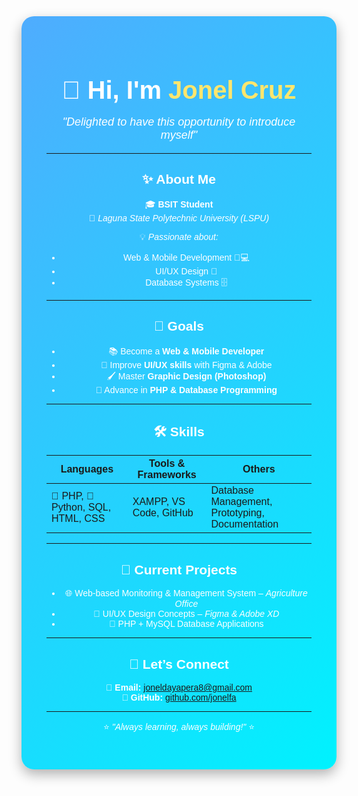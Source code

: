 <div align="center" style="background: linear-gradient(135deg, #4facfe, #00f2fe); padding: 40px; border-radius: 20px; color: #fff; font-family: Arial, sans-serif; box-shadow: 0 8px 20px rgba(0,0,0,0.3);">

<h1 style="font-size: 40px; margin-bottom: 10px;">👋 Hi, I'm <span style="color:#ffe66d;">Jonel Cruz</span></h1>
<p style="font-size:18px; font-style: italic;">"Delighted to have this opportunity to introduce myself"</p>

---

## ✨ About Me
🎓 **BSIT Student**  
🌿 *Laguna State Polytechnic University (LSPU)*  

💡 *Passionate about:*  
- Web & Mobile Development 📱💻  
- UI/UX Design 🎨  
- Database Systems 🗄️  

---

## 🎯 Goals
- 📚 Become a **Web & Mobile Developer**  
- 🎨 Improve **UI/UX skills** with Figma & Adobe  
- 🖌️ Master **Graphic Design (Photoshop)**  
- 🐘 Advance in **PHP & Database Programming**  

---

## 🛠 Skills
| Languages | Tools & Frameworks | Others |
|-----------|--------------------|--------|
| 🐘 PHP, 🐍 Python, SQL, HTML, CSS | XAMPP, VS Code, GitHub | Database Management, Prototyping, Documentation |

---

## 🚀 Current Projects
- 🌐 Web-based Monitoring & Management System – *Agriculture Office*  
- 🎨 UI/UX Design Concepts – *Figma & Adobe XD*  
- 🐘 PHP + MySQL Database Applications  

---

## 🤝 Let’s Connect
📧 **Email:** [joneldayapera8@gmail.com](mailto:joneldayapera8@gmail.com)  
🐙 **GitHub:** [github.com/jonelfa](https://github.com/jonelfa)  

---

⭐ *"Always learning, always building!"* ⭐

</div>
